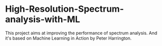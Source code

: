 # High-Resolution-Spectrum-analysis-with-ML
This project aims at improving the performance of spectrum analysis.
And it's based on Machine Learning in Action by Peter Harrington.

